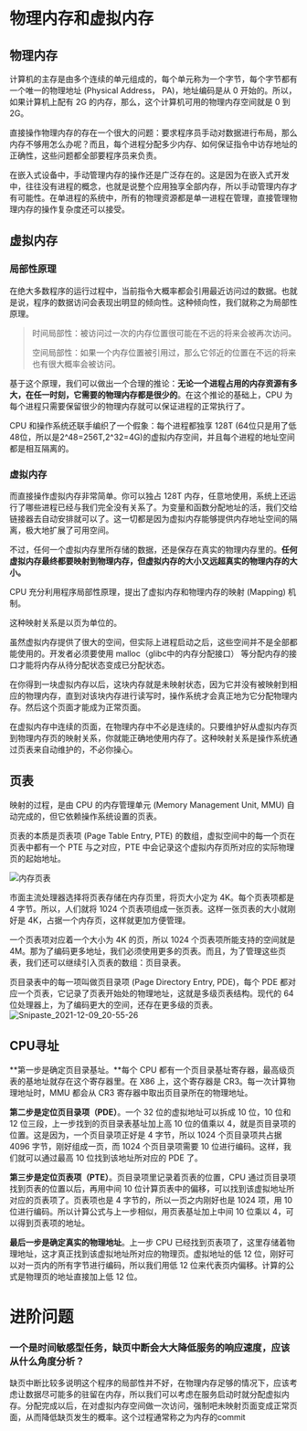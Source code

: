 # 物理内存和虚拟内存

## 物理内存

计算机的主存是由多个连续的单元组成的，每个单元称为一个字节，每个字节都有一个唯一的物理地址 (Physical Address， PA)，地址编码是从 0 开始的。所以，如果计算机上配有 2G 的内存，那么，这个计算机可用的物理内存空间就是 0 到 2G。

直接操作物理内存的存在一个很大的问题：要求程序员手动对数据进行布局，那么内存不够用怎么办呢？而且，每个进程分配多少内存、如何保证指令中访存地址的正确性，这些问题都全部要程序员来负责。

在嵌入式设备中，手动管理内存的操作还是广泛存在的。这是因为在嵌入式开发中，往往没有进程的概念，也就是说整个应用独享全部内存，所以手动管理内存才有可能性。在单进程的系统中，所有的物理资源都是单一进程在管理，直接管理物理内存的操作复杂度还可以接受。

## 虚拟内存

### 局部性原理

在绝大多数程序的运行过程中，当前指令大概率都会引用最近访问过的数据。也就是说，程序的数据访问会表现出明显的倾向性。这种倾向性，我们就称之为局部性原理。

> 时间局部性：被访问过一次的内存位置很可能在不远的将来会被再次访问。
> 
> 空间局部性：如果一个内存位置被引用过，那么它邻近的位置在不远的将来也有很大概率会被访问。

基于这个原理，我们可以做出一个合理的推论：**无论一个进程占用的内存资源有多大，在任一时刻，它需要的物理内存都是很少的**。在这个推论的基础上，CPU 为每个进程只需要保留很少的物理内存就可以保证进程的正常执行了。

CPU 和操作系统还联手编织了一个假象：每个进程都独享 128T (64位只是用了低48位，所以是2^48=256T,2^32=4G)的虚拟内存空间，并且每个进程的地址空间都是相互隔离的。

### 虚拟内存

而直接操作虚拟内存非常简单。你可以独占 128T 内存，任意地使用，系统上还运行了哪些进程已经与我们完全没有关系了。为变量和函数分配地址的活，我们交给链接器去自动安排就可以了。这一切都是因为虚拟内存能够提供内存地址空间的隔离，极大地扩展了可用空间。

不过，任何一个虚拟内存里所存储的数据，还是保存在真实的物理内存里的。**任何虚拟内存最终都要映射到物理内存，但虚拟内存的大小又远超真实的物理内存的大小。**

CPU 充分利用程序局部性原理，提出了虚拟内存和物理内存的映射 (Mapping) 机制。

这种映射关系是以页为单位的。

虽然虚拟内存提供了很大的空间，但实际上进程启动之后，这些空间并不是全部都能使用的。开发者必须要使用 malloc（glibc中的内存分配接口） 等分配内存的接口才能将内存从待分配状态变成已分配状态。

在你得到一块虚拟内存以后，这块内存就是未映射状态，因为它并没有被映射到相应的物理内存，直到对该块内存进行读写时，操作系统才会真正地为它分配物理内存。然后这个页面才能成为正常页面。

在虚拟内存中连续的页面，在物理内存中不必是连续的。只要维护好从虚拟内存页到物理内存页的映射关系，你就能正确地使用内存了。这种映射关系是操作系统通过页表来自动维护的，不必你操心。

## 页表

映射的过程，是由 CPU 的内存管理单元 (Memory Management Unit, MMU) 自动完成的，但它依赖操作系统设置的页表。

页表的本质是页表项 (Page Table Entry, PTE) 的数组，虚拟空间中的每一个页在页表中都有一个 PTE 与之对应，PTE 中会记录这个虚拟内存页所对应的实际物理页的起始地址。

![内存页表](..\md\img\内存页表.png)

市面主流处理器选择将页表存储在内存页里，将页大小定为 4K。每个页表项都是 4 字节。所以，人们就将 1024 个页表项组成一张页表。这样一张页表的大小就刚好是 4K，占据一个内存页，这样就更加方便管理。

一个页表项对应着一个大小为 4K 的页，所以 1024 个页表项所能支持的空间就是 4M。那为了编码更多地址，我们必须使用更多的页表。而且，为了管理这些页表，我们还可以继续引入页表的数组：页目录表。

页目录表中的每一项叫做页目录项 (Page Directory Entry, PDE)，每个 PDE 都对应一个页表，它记录了页表开始处的物理地址，这就是多级页表结构。现代的 64 位处理器上，为了编码更大的空间，还存在更多级的页表。![Snipaste_2021-12-09_20-55-26](..\md\img\Snipaste_2021-12-09_20-55-26.png)

## CPU寻址

**第一步是确定页目录基址。**每个 CPU 都有一个页目录基址寄存器，最高级页表的基地址就存在这个寄存器里。在 X86 上，这个寄存器是 CR3。每一次计算物理地址时，MMU 都会从 CR3 寄存器中取出页目录所在的物理地址。

**第二步是定位页目录项（PDE）**。一个 32 位的虚拟地址可以拆成 10 位，10 位和 12 位三段，上一步找到的页目录表基址加上高 10 位的值乘以 4，就是页目录项的位置。这是因为，一个页目录项正好是 4 字节，所以 1024 个页目录项共占据 4096 字节，刚好组成一页，而 1024 个页目录项需要 10 位进行编码。这样，我们就可以通过最高 10 位找到该地址所对应的 PDE 了。

**第三步是定位页表项（PTE）**。页目录项里记录着页表的位置，CPU 通过页目录项找到页表的位置以后，再用中间 10 位计算页表中的偏移，可以找到该虚拟地址所对应的页表项了。页表项也是 4 字节的，所以一页之内刚好也是 1024 项，用 10 位进行编码。所以计算公式与上一步相似，用页表基址加上中间 10 位乘以 4，可以得到页表项的地址。

**最后一步是确定真实的物理地址**。上一步 CPU 已经找到页表项了，这里存储着物理地址，这才真正找到该虚拟地址所对应的物理页。虚拟地址的低 12 位，刚好可以对一页内的所有字节进行编码，所以我们用低 12 位来代表页内偏移。计算的公式是物理页的地址直接加上低 12 位。

# 进阶问题

### 一个是时间敏感型任务，缺页中断会大大降低服务的响应速度，应该从什么角度分析？

缺页中断比较多说明这个程序的局部性并不好，在物理内存足够的情况下，应该考虑让数据尽可能多的驻留在内存，所以我们可以考虑在服务启动时就分配虚拟内存。分配完成以后，在对虚拟内存空间做一次访问，强制吧未映射页面变成正常页面，从而降低缺页发生的概率。这个过程通常称之为内存的commit

